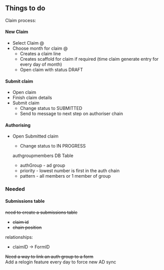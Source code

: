 ## Things to do

Claim process:

#### New Claim
- Select Claim @
- Choose month for claim @
  - Creates a claim line 
  - Creates scaffold for claim if required (time claim generate entry for every day of month)
  - Open claim with status DRAFT

#### Submit claim
- Open claim
- Finish claim details
- Submit claim
  - Change status to SUBMITTED
  - Send to message to next step on authoriser chain

#### Authorising
- Open Submitted claim
  - Change status to IN PROGRESS
  
  authgroupmembers DB Table
   - authGroup - ad group
   - priority - lowest number is first in the auth chain
   - pattern - all members or 1 member of group
  
### Needed
#### Submissions table
~~need to create a submissions table~~
 - ~~claim id~~
 - ~~chain position~~

relationships:

 - claimID -> FormID
 
 ~~Need a way to link an auth group to a form~~<br>
 Add a relogin feature every day to force new AD sync